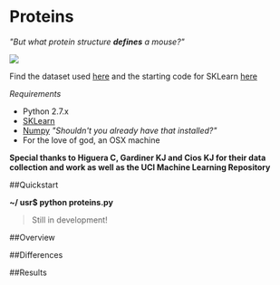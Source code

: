 # Proteins
_"But what protein structure **defines** a mouse?"_

![](https://upload.wikimedia.org/wikipedia/commons/6/60/Myoglobin.png)

Find the dataset used [here](http://archive.ics.uci.edu/ml/datasets/Mice+Protein+Expression) and the starting code for SKLearn [here](http://scikit-learn.org/stable/modules/generated/sklearn.svm.SVR.html)


_Requirements_ 

* Python 2.7.x
* [SKLearn](http://scikit-learn.org/stable/install.html)
* [Numpy](http://www.scipy.org/Installing_SciPy) _"Shouldn't you already have that installed?"_
* For the love of god, an OSX machine

**Special thanks to Higuera C, Gardiner KJ and Cios KJ for their data collection and work as well as the UCI Machine Learning Repository**

##Quickstart

**~/ usr$ python proteins.py**
> Still in development!


##Overview


##Differences


##Results




